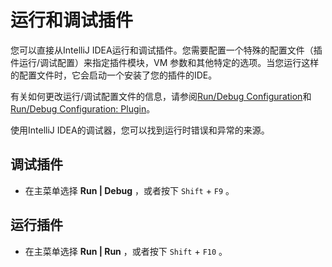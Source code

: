 # 运行和调试插件

您可以直接从IntelliJ IDEA运行和调试插件。您需要配置一个特殊的配置文件（插件运行/调试配置）来指定插件模块，VM 参数和其他特定的选项。当您运行这样的配置文件时，它会启动一个安装了您的插件的IDE。  

有关如何更改运行/调试配置文件的信息，请参阅[Run/Debug Configuration]()和[Run/Debug Configuration: Plugin]()。  

使用IntelliJ IDEA的调试器，您可以找到运行时错误和异常的来源。

## 调试插件
 - 在主菜单选择 **Run | Debug** ，或者按下 ```Shift``` + ```F9``` 。

## 运行插件
- 在主菜单选择 **Run | Run** ，或者按下 ```Shift``` + ```F10```  。
